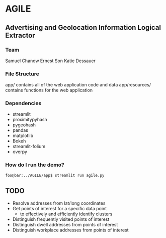 # AGILE

## Advertising and Geolocation Information Logical Extractor

### Team

Samuel Chanow
Ernest Son
Katie Dessauer

### File Structure

app/ contains all of the web application code and data
app/resources/ contains functions for the web application

### Dependencies
- streamlit
- proximitypyhash
- pygeohash
- pandas
- matplotlib
- Bokeh
- streamlit-folium
- overpy

### How do I run the demo?

```console
foo@bar:../AGILE/app$ streamlit run agile.py
```

## TODO

- Resolve addresses from lat/long coordinates
- Get points of interest for a specific data point
  -  to effectively and efficiently identify clusters
- Distinguish frequently visited points of interest
- Distinguish dwell addresses from points of interest
- Distinguish workplace addresses from points of interest


